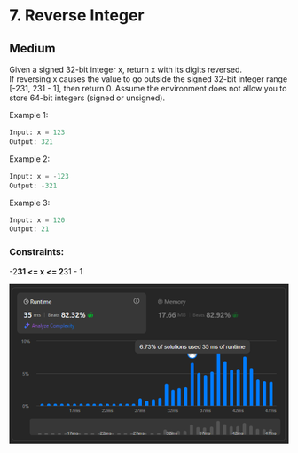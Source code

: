 # 7. Reverse Integer
## Medium
Given a signed 32-bit integer x, return x with its digits reversed.   
If reversing x causes the value to go outside the signed 32-bit integer range [-231, 231 - 1], then return 0.
Assume the environment does not allow you to store 64-bit integers (signed or unsigned).

Example 1:
```python
Input: x = 123
Output: 321
```
Example 2:
```python
Input: x = -123
Output: -321
```
Example 3:
```python
Input: x = 120
Output: 21
```

### Constraints:

-2**31 <= x <= 2**31 - 1

![Решение +-](result_img/img7.png)